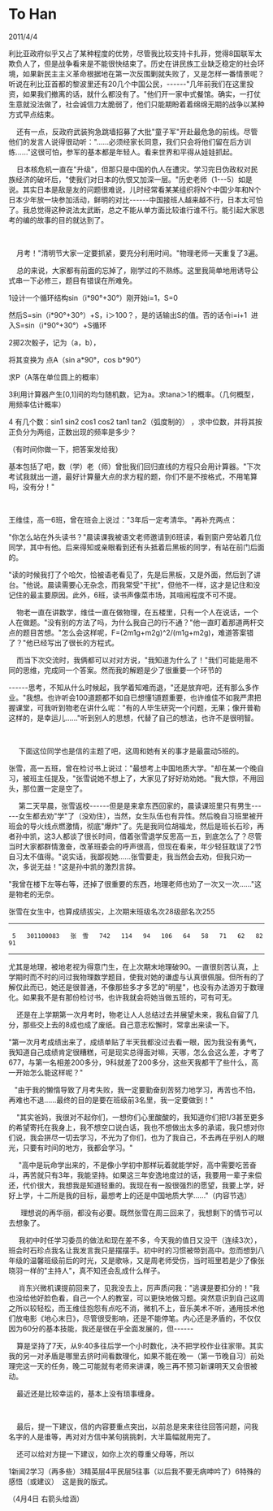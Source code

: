 # To Han
2011/4/4

利比亚政府似乎又占了某种程度的优势，尽管我比较支持卡扎菲，觉得8国联军太欺负人了，但是战争看来是不能很快结束了。历史在讲民族工业缺乏稳定的社会环境，如果新民主主义革命根据地在第一次反围剿就失败了，又是怎样一番情景呢？听说在利比亚首都的黎波里还有20几个中国公民，------"几年前我们在这里投资，如果我们撤离的话，就什么都没有了。"他们开一家中式餐馆。确实，一打仗生意就没法做了，社会诚信力太脆弱了，他们只能期盼着着绵绵无期的战争以某种方式早点结束。

   
还有一点，反政府武装狗急跳墙招募了大批"童子军"开赴最危急的前线。尽管他们的发言人说得很动听："......必须经家长同意，我们只会将他们留在后方训练......"这很可怕，参军的基本都是年轻人。看来世界和平得从娃娃抓起。

   
日本核危机一直在"升级"，但那只是中国的仇人在遭灾。学习完日伪政权对民族经济的破坏后，"使我们对日本的仇恨又加深一层。"历史老师（1---5）如是说。其实日本是敌是友的问题很难说，儿时经常看某某组织将N个中国少年和N个日本少年放一块参加活动，鲜明的对比------中国接班人越来越不行，日本太可怕了。我总觉得这种说法太武断，总之不能从单方面比较谁行谁不行。能引起大家思考的编的故事的目的就达到了。

   

   
月考！"清明节大家一定要抓紧，要充分利用时间。"物理老师一天重复了3遍。

   
总的来说，大家都有前面的忘掉了，刚学过的不熟练。这里我简单地用诱导公式串一下必修三，题目有错误在所难免。

1设计一个循环结构sin（i\*90°+30°）刚开始i=1，S=0

然后S=sin（i\*90°+30°）+S，i＞100？，是的话输出S的值。否的话令i=i+1 
进入S=sin（i\*90°+30°）+S循环

2掷2次骰子，记为（a，b），

将其变换为 点A（sin a\*90°，cos b\*90°）

求P（A落在单位圆上的概率）

3利用计算器产生\[0,1\]间的均匀随机数，记为a。求tana＞1的概率。（几何概型，用频率估计概率）

4 有几个数：sin1 sin2 cos1 cos2 tan1 tan2（弧度制的）
，求中位数，并将其按正负分为两组，正数出现的频率是多少？

（有时间你做一下，把答案发给我）

基本包括了吧，数（学）老（师）曾批我们回归直线的方程只会用计算器。"下次考试我就出一道，最好计算量大点的求方程的题，你们不是不按格式，不用笔算吗，没有分！"

 

王维佳，高一6班，曾在班会上说过："3年后一定考清华。"再补充两点：

"你怎么站在外头读书？"晨读课我被语文老师邀请到6班读，看到窗户旁站着几位同学，其中有他。后来得知或亲眼看到还有头抵着后黑板的同学，有站在前门后面的。

"读的时候我打了个哈欠，恰被语老看见了，先是后黑板，又是外面，然后到了讲台。"他说。晨读需要心无杂念，而我常受"干扰"，但他不一样，这才是记住和没记住的最主要原因。此外，6班，读书声像菜市场，其喧闹程度不可不提。

   
物老一直在讲数学，维佳一直在做物理，在五楼里，只有一个人在说话，一个人在做题。"没有别的方法了吗，为什么我自己的行不通？"他一直盯着那道两杆交点的题目苦想。"怎么会这样呢，F=(2m1g+m2g)\^2/(m1g+m2g)，难道答案错了？"他已经写出了很长的方程式。

   
而当下次交流时，我俩都可以对对方说，"我知道为什么了！"我们可能是用不同的思维，完成同一个答案。然而我的解题是少了很重要一个环节的

------思考，不知从什么时候起，我学着知难而退，"还是放弃吧，还有那么多作业。"我想。也许听会100道题都不如自已想懂1道题重要，也许维佳不如我严肃把握课堂，可我听到物老在讲什么呢："有的人毕生研究一个问题，无果；像开普勒这样的，是幸运儿......"听到别人的思想，代替了自己的想法，也许不是很明智。

 

     下面这位同学也是信的主题了吧，这周和她有关的事才是最震动5班的。

张雪，高一五班，曾在检讨书上说过："最想考上中国地质大学。"却在某一个晚自习，被班主任提及，"张雪说她不想上了，大家见了好好劝劝她。"我大惊，不用回头，那位置一定是空了。

    
第二天早晨，张雪返校------但是是来拿东西回家的，晨读课班里只有男生------女生都去劝"学"了（没劝住），当然，女生队伍也有异性。然后晚自习班里被开班会的导火线点燃激情，彻底"爆炸"了。先是我同位胡福龙，然后是班长石珍，再者孙中凯，这3人都谈了很长时间，借着张雪退学反思高一五，到底怎么了？尽管当时大家都群情激奋，改革班委会的呼声很高，但现在看来，年少轻狂耽误了2节自习太不值得。"说实话，我鄙视她......张雪要走，我当然会去劝，但我只劝一次，多说无益！"这是孙中凯的激烈言辞。

"我曾在楼下左等右等，还掉了很重要的东西，地理老师也劝了一次又一次......"这是物老的无奈。

张雪在女生中，也算成绩拔尖，上次期末班级名次28级部名次255

  -- --- ----------- -------- ----- ----- ---- ----- ---- ---- ---- ---- ---- ---- --
     5   301100083   张　雪   742   114   94   106   64   58   71   62   82   91   
  -- --- ----------- -------- ----- ----- ---- ----- ---- ---- ---- ---- ---- ---- --

尤其是地理，被地老视为得意门生，在上次期末地理破90。一直很刻苦认真，上学期时而不时的问过我物理数学题目，使我对她的谦虚与认真很佩服。但所有的了解仅此而已，她还是很普通，不像那些多才多艺的"明星"，也没有办法游刃于数理化。如果我不是有那份检讨书，也许我就会将她当做五班的，可有可无。

   
还是在上学期第一次月考时，物老让人人总结过去并展望未来，我私自留了几分，那些交上去的8成也成了废纸。自己意志松懈时，常拿出来读一下。

"第一次月考成绩出来了，成绩单贴了半天我都没过去看一眼，因为我没有勇气，我知道自己成绩肯定很糟糕，可是现实总得面对嘛，天哪，怎么会这么差，才考了677，与第一名相差200多分，9科就差了200多分，这些天我都干了些什么，高一开始怎么能这样呢？"

  
"由于我的懒惰导致了月考失败，我一定要勤奋刻苦努力地学习，再苦也不怕，再难也不退......最终的目的是要在班级前3名里，我一定要做到！"

   
"其实爸妈，我很对不起你们，一想你们心里酸酸的，我知道你们把1/3甚至更多的希望寄托在我身上，我不想空口说白话，我也不想做出太多的承诺，我只想对你们说，我会拼尽一切去学习，不光为了你们，也为了我自己，不去再在乎别人的眼光，只要有时间的地方，我都会学习。"

    
"高中是玩命学出来的，不是像小学初中那样玩着就能学好，高中需要吃苦奋斗，再苦就只有3年，我能坚持。如果这三年安逸地度过的话，我要用一辈子来偿还，代价很大，我想我是知道轻重的。我现在有一股很强烈的愿望，我要上学，好好上学，十二所是我的目标，最想考上的还是中国地质大学......"（内容节选）

     
理想说的再华丽，都没有必要。既然张雪在周三回来了，我想剩下的情节可以去想象了。

    
我初中时任学习委员的做法和现在差不多，今天我的值日又没干（连续3次），班会时石珍点我名让我发言我只是摆摆手。初中时的习惯被带到高中。忽而想到八年级的温馨班级前后的时光，又是歌咏，又是周老师受伤，当时班里若是少了像张晓羽一样的"主持人"，真不知还会乱成什么样子。

    
肖东兴微机课提前回来了，见我没去上，厉声质问我："逃课是要扣分的！"我也没给他好脸色看，自己一个人的教室，可以更快地做习题。突然意识到自己这周之所以较轻松，而王维佳抱怨有点吃不消，微机不上，音乐美术不听，通用技术他们放电影《地心末日》，尽管很受影响，还是不能停笔。内心还是矛盾的，不仅仅因为60分的基本技能，我还是很在乎全面发展的，但------

   
算是坚持了7天，从9:40多往后学一个小时数化，决不把学校作业往家带。其实我的另一对矛盾是哪里去挤时间看数理化，如果不能在晚一（第一节晚自习）前处理完这一天的任务，晚二可能就有老师来讲课，晚三再不预习新课明天又会很被动。

    最近还是比较幸运的，基本上没有琐事缠身。

 

   
最后，提一下建议，信的内容要重点突出，以前总是来来往往回答问题，问我名字的人是谁等，再对对方信中某句挑挑刺，大半篇幅就用完了。

    还可以给对方提一下建议，如你上次的尊重父母等，所以

1新闻2学习（再多些）3精英层4平民层5往事（以后我不要无病呻吟了）6特殊的感悟（或建议） 
这是我的版式。

（4月4日 右箭头给涵）

